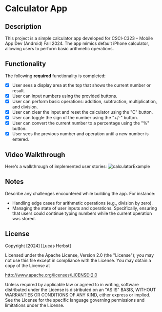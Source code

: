 # Calculator App

## Description
This project is a simple calculator app developed for CSCI-C323 – Mobile App Dev (Android) Fall 2024. 
The app mimics default iPhone calculator, allowing users to perform basic arithmetic operations. 


## Functionality
The following **required** functionality is completed:
* [x] User sees a display area at the top that shows the current number or result.
* [x] User can input numbers using the provided buttons.
* [x] User can perform basic operations: addition, subtraction, multiplication, and division.
* [x] User can clear the input and reset the calculator using the "C" button.
* [x] User can toggle the sign of the number using the "+/-" button.
* [x] User can convert the current number to a percentage using the "%" button.
* [x] User sees the previous number and operation until a new number is entered.

## Video Walkthrough
Here's a walkthrough of implemented user stories:
![calculatorExample](https://github.com/user-attachments/assets/7ecf7249-eab7-4f15-970e-d7ef830fd510)



## Notes
Describe any challenges encountered while building the app. For instance:
- Handling edge cases for arithmetic operations (e.g., division by zero).
- Managing the state of user inputs and operations. Specifically, ensuring that users could continue typing numbers while the current operation was stored.

## License

Copyright [2024] [Lucas Herbst]

Licensed under the Apache License, Version 2.0 (the "License");
you may not use this file except in compliance with the License.
You may obtain a copy of the License at

http://www.apache.org/licenses/LICENSE-2.0

Unless required by applicable law or agreed to in writing, software
distributed under the License is distributed on an "AS IS" BASIS,
WITHOUT WARRANTIES OR CONDITIONS OF ANY KIND, either express or implied.
See the License for the specific language governing permissions and
limitations under the License.

